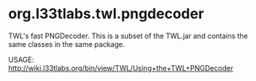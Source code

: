 org.l33tlabs.twl.pngdecoder
===========================

TWL's fast PNGDecoder. This is a subset of the TWL.jar and contains the same classes in the same package.

USAGE: http://wiki.l33tlabs.org/bin/view/TWL/Using+the+TWL+PNGDecoder
